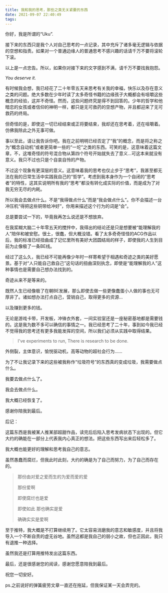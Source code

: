 ```yaml
---
title: 我和我的思考，那些之类无关紧要的东西
date: 2021-09-07 22:40:49
tags:
---
```


你好，我是所谓的“Uku”.

接下来的东西只是我个人对自己思考的一点记录，其中充斥了诸多毫无逻辑与依据的空想和指责。如果对一个普通边缘人的普通思考不感兴趣的话请千万不要将滚轮下滚。

以上是一点忠告。所以，如果你对接下来的文字感到不满，请千万不要找我抱怨。

*You deserve it.*



有时候我会想，我已经花了二十年零五天来思考有关我的幸福，快乐以及存在意义之类的问题。绝大多数在少年时读了太多奇怪书籍的边缘孩子大概都会有咀嚼这些概念的经验，这并不奇怪。然而，这些问题终究是得不到回答的。少年的哲学和他暗恋的女孩或者信仰的神明一样，都只是无可救药的空想产物，并且都迎来了无可救药的终局。

但奇怪的是，即使这一切已经结束或正将要结束，我却还在思考着，还在咀嚼着。仿佛我除此之外无事可做。

事以至此，请让我告诉你吧。我在之前明明已经否定了“我”的概念，而是将之称之为“概念自动机”或者更简单一些的“一坨”之类的东西。可笑的是，这意味着这篇文章，不，这堆奇怪的符号混合物从第四个符号开始就失去了意义...可这本来就没有意义。我只不过也只是个自哀自怜的产物。

不过这个现象有更深层的意义。这意味着我的思考也仅止步于“思考”，我甚至都无法在我的日常生活中实践我自己的“哲学”。考虑到我本身作为一个自闭的“思考者”的特性，这其实说明所有我的“思考”都没有转化成实际的价值，而是成为了对我无穷无尽的内耗。

所以我会去做点什么。不是“我得做点什么”而是“我会做点什么”。你不会描述一台冲压机“得把这些铜带给冲好”，你用来描述这个行为的词是“会”。

总是要尝试一下的，毕竟我再怎么说还是不想放弃。

在我浆糊大脑二十年零五天的搅拌中，我得出的结论还是只是想要被“能理解我的人”陪伴和被安慰。很土，很蠢，但大概没错。看了太多奇奇怪怪的ACG作品以后，我的标准已经扭曲成了记忆里所有美好大团圆结局的样子，即使我的人生到目前为止像极了一条BE线。

经过了这么久，我已经不可能再像少年时一样寄希望于相遇和奇迹之类的美好愿景。基于对“人只能自己救自己”这句话的扭曲深刻执念，即使是“能理解我的人”这种事情也是需要自己想办法找到的。

奇迹从来不是等来的。

既然人生已经像极了在朝BE发展，那么即使去做一些更像蠢蛋小人做的事也无可厚非了。诸如想办法打点自己，营销自己，取得更多的资源...

以及赚到更多的钱。

无论是游戏卡带，开发板，冲锋衣外套，一间实验室还是一座秘密基地都是需要钱的。这是我为数不多可以确信的事情之一。我已经思考了二十年，事到如今我已经不觉得我的思考还有更多我能发挥的空间，所以我们必须从实践中取得结果。

> I've experiments to run, There is research to be done.

外侧裂，主体意识，愉悦驱动机，高等动物的超社会行为......

为了不让我记录下来的这些被我称作“垃圾符号”的东西真的变成垃圾，我需要做点什么。

我要去做点什么了。

我会去做点什么。

我大概已经恢复了。

感谢你陪我到最后。



后记：

这篇东西是我被某人推某部超甜作品，读完后后陷入思考发病状态下出现的。但它大约的确能在一部分上代表我内心真正的想法。把这些东西写出来后轻松多了。

我大概也能更好的理解和思考我自己的意志。

虽然愚蠢而腐烂，但我此时此刻，大约的确是为了自己而努力，为了自己而存在的。

>那份由对爱之爱而生的为爱而爱的爱
>
>那份爱啊
>
>即使腐烂也是爱
>
>即使如此 那也确实是爱
>
>确确实实是爱啊



至于推特，我大概是不打算继续用了。它太容易消磨我的意志和敏感度，并且将我导入一个不断自责的虚无谷地。虽然这都是我自己的弱小之故，但也正因此，我只有退推一种选择。

虽然我还是打算用推特发出这篇东西。

最后，还是很感谢您的阅读，感谢您愿意陪我到最后。

祝您一切安好。

ps.之前说好的弹簧疲劳文章一直还在拖延，但我保证某一天会弄完的。
